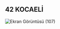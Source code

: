 ## 42 KOCAELİ

![Ekran Görüntüsü (107)](https://github.com/beyzabektas/42Piscine/assets/91256847/0c57e7ee-0a0b-482a-9b7a-b6855d08780d)
